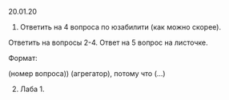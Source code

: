 20.01.20

1. Ответить на 4 вопроса по юзабилити (как можно скорее).

Ответить на вопросы 2-4.
Ответ на 5 вопрос на листочке.

Формат:

(номер вопроса)) (агрегатор), потому что (...)

2. Лаба 1.
